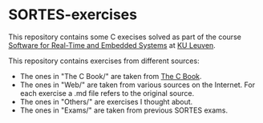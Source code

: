 # SORTES-exercises
This repository contains some C execises solved as part of the course [Software for Real-Time and Embedded Systems](https://onderwijsaanbod.kuleuven.be/syllabi/e/H04L2AE.htm#activetab=doelstellingen_idm1852208) at [KU Leuven](https://www.kuleuven.be/kuleuven/).

This repository contains exercises from different sources:
- The ones in "The C Book/" are taken from [The C Book](http://publications.gbdirect.co.uk/c_book/).
- The ones in "Web/" are taken from various sources on the Internet. For each exercise a .md file refers to the original source.
- The ones in "Others/" are exercises I thought about.
- The ones in "Exams/" are taken from previous SORTES exams.